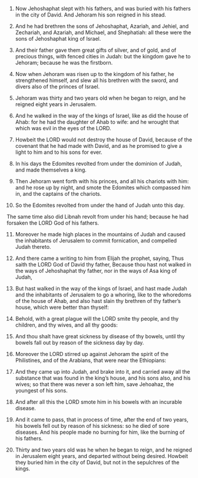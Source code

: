 1. Now Jehoshaphat slept with his fathers, and was buried with his
fathers in the city of David. And Jehoram his son reigned in his
stead.

2. And he had brethren the sons of Jehoshaphat, Azariah, and Jehiel,
and Zechariah, and Azariah, and Michael, and Shephatiah: all these
were the sons of Jehoshaphat king of Israel.

3. And their father gave them great gifts of silver, and of gold,
and of precious things, with fenced cities in Judah: but the kingdom
gave he to Jehoram; because he was the firstborn.

4. Now when Jehoram was risen up to the kingdom of his father, he
strengthened himself, and slew all his brethren with the sword, and
divers also of the princes of Israel.

5. Jehoram was thirty and two years old when he began to reign, and
he reigned eight years in Jerusalem.

6. And he walked in the way of the kings of Israel, like as did the
house of Ahab: for he had the daughter of Ahab to wife: and he wrought
that which was evil in the eyes of the LORD.

7. Howbeit the LORD would not destroy the house of David, because of
the covenant that he had made with David, and as he promised to give a
light to him and to his sons for ever.

8. In his days the Edomites revolted from under the dominion of
Judah, and made themselves a king.

9. Then Jehoram went forth with his princes, and all his chariots
with him: and he rose up by night, and smote the Edomites which
compassed him in, and the captains of the chariots.

10. So the Edomites revolted from under the hand of Judah unto this
day.

The same time also did Libnah revolt from under his hand; because he
had forsaken the LORD God of his fathers.

11. Moreover he made high places in the mountains of Judah and
caused the inhabitants of Jerusalem to commit fornication, and
compelled Judah thereto.

12. And there came a writing to him from Elijah the prophet, saying,
Thus saith the LORD God of David thy father, Because thou hast not
walked in the ways of Jehoshaphat thy father, nor in the ways of Asa
king of Judah,

13. But hast walked in the way of the kings of
Israel, and hast made Judah and the inhabitants of Jerusalem to go a
whoring, like to the whoredoms of the house of Ahab, and also hast
slain thy brethren of thy father’s house, which were better than
thyself:

14. Behold, with a great plague will the LORD smite thy
people, and thy children, and thy wives, and all thy goods:

15. And
thou shalt have great sickness by disease of thy bowels, until thy
bowels fall out by reason of the sickness day by day.

16. Moreover the LORD stirred up against Jehoram the spirit of the
Philistines, and of the Arabians, that were near the Ethiopians:

17. And they came up into Judah, and brake into it, and carried away all
the substance that was found in the king’s house, and his sons also,
and his wives; so that there was never a son left him, save Jehoahaz,
the youngest of his sons.

18. And after all this the LORD smote him in his bowels with an
incurable disease.

19. And it came to pass, that in process of time, after the end of
two years, his bowels fell out by reason of his sickness: so he died
of sore diseases. And his people made no burning for him, like the
burning of his fathers.

20. Thirty and two years old was he when he began to reign, and he
reigned in Jerusalem eight years, and departed without being desired.
Howbeit they buried him in the city of David, but not in the
sepulchres of the kings.